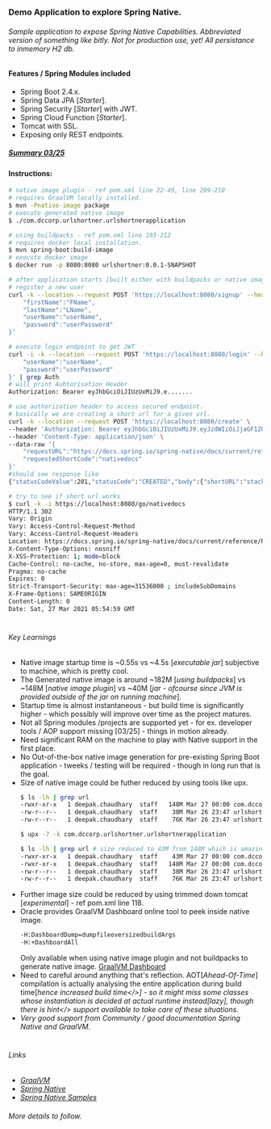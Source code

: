 ### Demo Application to explore Spring Native.

###### Sample application to expose Spring Native Capabilities. Abbreviated version of something like bitly. Not for production use, yet! All persistance to inmemory H2 db.

#### Features / Spring Modules included
- Spring Boot 2.4.x.
- Spring Data JPA [<i>Starter</i>].
- Spring Security [<i>Starter</i>] with JWT.
- Spring Cloud Function [<i>Starter</i>].
- Tomcat with SSL.
- Exposing only REST endpoints.

##### [Summary 03/25](https://github.com/chaudharydeepak/urlshortner#key-learnings)

#### Instructions:
```sh
# native image plugin - ref pom.xml line 22-49, line 209-210
# requires GraalVM locally installed.
$ mvn -Pnative-image package
# execute generated native image
$ ./com.dccorp.urlshortner.urlshortnerapplication

# using buildpacks - ref pom.xml line 193-212
# requires docker local installation.
$ mvn spring-boot:build-image
# execute docker image 
$ docker run -p 8080:8080 urlshortner:0.0.1-SNAPSHOT

# after application starts [built either with buildpacks or native image plugin]
# register a new user
curl -k --location --request POST 'https://localhost:8080/signup' --header 'Content-Type: application/json' --data-raw '{
    "firstName":"FName",
    "lastName":"LName",
    "userName":"userName",
    "password":"userPassword"
}'

# execute login endpoint to get JWT
curl -i -k --location --request POST 'https://localhost:8080/login' --header 'Content-Type: application/json' --data-raw '{
    "userName":"userName",
    "password":"userPassword"
}' | grep Auth
# will print Auhtorisation Header
Authorization: Bearer eyJhbGciOiJIUzUxMiJ9.e.......

# use authorization header to access secured endpoint.
# basically we are creating a short url for a given url.
curl -k --location --request POST 'https://localhost:8080/create' \
--header 'Authorization: Bearer eyJhbGciOiJIUzUxMiJ9.eyJzdWIiOiJjaGF1ZGhhcnlkZWVwYWswOEBnbWFpbC5jb20iLCJleHAiOjE2MTc2NDQzNzl9.eSfylYVUIgnOFbUULXG9yjUJuApPvgSKJCti_Jdv-XK-umVPPv7eYRgSm62K60vY89Sp_nRIWx6UOjEuNe5v6Q' \
--header 'Content-Type: application/json' \
--data-raw '{
    "requestURL":"https://docs.spring.io/spring-native/docs/current/reference/htmlsingle/",
    "requestedShortCode":"nativedocs"
}'
#should see response like
{"statusCodeValue":201,"statusCode":"CREATED","body":{"shortURL":"stack",......

# try to see if short url works
$ curl -k -i https://localhost:8080/go/nativedocs
HTTP/1.1 302 
Vary: Origin
Vary: Access-Control-Request-Method
Vary: Access-Control-Request-Headers
Location: https://docs.spring.io/spring-native/docs/current/reference/htmlsingle/
X-Content-Type-Options: nosniff
X-XSS-Protection: 1; mode=block
Cache-Control: no-cache, no-store, max-age=0, must-revalidate
Pragma: no-cache
Expires: 0
Strict-Transport-Security: max-age=31536000 ; includeSubDomains
X-Frame-Options: SAMEORIGIN
Content-Length: 0
Date: Sat, 27 Mar 2021 05:54:59 GMT

```

#
###### Key Learnings
- Native image startup time is ~0.55s vs ~4.5s [<i>executable jar</i>] subjective to machine, which is pretty cool.
- The Generated native image is around ~182M [<i>using buildpacks</i>] vs ~148M [<i>native image plugin</i>] vs ~40M [<i>jar - ofcourse since JVM is provided outside of the jar on running machine</i>].
- Startup time is almost instantaneous - but build time is significantly higher - which possibly will improve over time as the project matures.
- Not all Spring modules /projects are supported yet - for ex. developer tools / AOP support missing [03/25] - things in motion already.
- Need significant RAM on the machine to play with Native support in the first place.
- No Out-of-the-box native image generation for pre-existing Spring Boot application - tweeks / testing will be required - though in long run that is the goal.
- Size of native image could be futher reduced by using tools like upx.
  ```sh
  $ ls -lh | grep url
  -rwxr-xr-x   1 deepak.chaudhary  staff   148M Mar 27 00:00 com.dccorp.urlshortner.urlshortnerapplication
  -rw-r--r--   1 deepak.chaudhary  staff    38M Mar 26 23:47 urlshortner-0.0.1-SNAPSHOT-exec.jar
  -rw-r--r--   1 deepak.chaudhary  staff    76K Mar 26 23:47 urlshortner-0.0.1-SNAPSHOT.jar
  
  $ upx -7 -k com.dccorp.urlshortner.urlshortnerapplication
  
  $ ls -lh | grep url # size reduced to 43M from 148M which is amazing.
  -rwxr-xr-x   1 deepak.chaudhary  staff    43M Mar 27 00:00 com.dccorp.urlshortner.urlshortnerapplication
  -rwxr-xr-x   1 deepak.chaudhary  staff   148M Mar 27 00:00 com.dccorp.urlshortner.urlshortnerapplicatio~
  -rw-r--r--   1 deepak.chaudhary  staff    38M Mar 26 23:47 urlshortner-0.0.1-SNAPSHOT-exec.jar
  -rw-r--r--   1 deepak.chaudhary  staff    76K Mar 26 23:47 urlshortner-0.0.1-SNAPSHOT.jar
  ```
- Further image size could be reduced by using trimmed down tomcat [<i>experimental</i>] - ref pom.xml line 118.
- Oracle provides GraalVM Dashboard online tool to peek inside native image.
  ```sh
  -H:DashboardDump=dumpfileoversizedbuildArgs
  -H:+DashboardAll
  ```
  Only available when using native image plugin and not buildpacks to generate native image.
  [GraalVM Dashboard](https://www.graalvm.org/docs/tools/dashboard/?ojr=dashboard)
- Need to careful around anything that's reflection. AOT[<i>Ahead-Of-Time</i>] compilation is actually analysing the entire application during build time[<i>hence increased build time</>] - so it might miss some classes whose instantiation is decided at actual runtime instead[<i>lazy</i>], though there is <i>hint</> support available to take care of these situations.
- Very good support from Community / good documentation Spring Native and GraalVM.

#
###### Links
- [GraalVM](https://www.graalvm.org/)
- [Spring Native](https://docs.spring.io/spring-native/docs/current/reference/htmlsingle/)
- [Spring Native Samples](https://github.com/spring-projects-experimental/spring-native/tree/master/samples)
###### More details to follow.